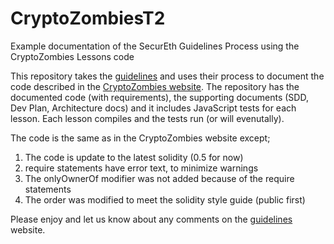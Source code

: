 # CryptoZombiesT2
Example documentation of the SecurEth Guidelines Process using the CryptoZombies Lessons code

This repository takes the [guidelines](https://guidelines.secureth.org/) and uses their process to 
document the code described in the [CryptoZombies website](https://cryptozombies.io).  The repository has the 
documented code (with requirements), the supporting documents (SDD, Dev Plan, Architecture docs) and it includes 
JavaScript tests for each lesson.  Each lesson compiles and the tests run (or will evenutally).

The code is the same as in the CryptoZombies website except;
1. The code is update to the latest solidity (0.5 for now)
2. require statements have error text, to minimize warnings
3. The onlyOwnerOf modifier was not added because of the require statements
4. The order was modified to meet the solidity style guide (public first)

Please enjoy and let us know about any comments on the [guidelines](https://guidelines.secureth.org/) website.
